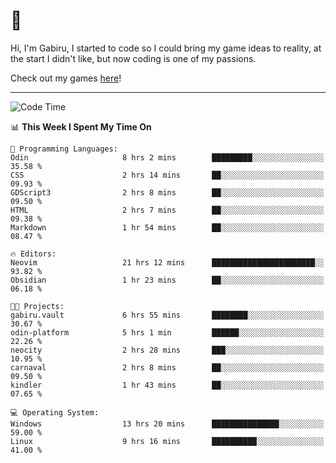 # 🐀

Hi, I'm Gabiru, I started to code so I could bring my game ideas to reality, at the start I didn't like, but now coding is one of my passions.

Check out my games [here](https://gabiru.art/projetos/)!

---

<!--START_SECTION:waka-->
![Code Time](http://img.shields.io/badge/Code%20Time-375%20hrs%2044%20mins-blue)

📊 **This Week I Spent My Time On** 

```text
💬 Programming Languages: 
Odin                     8 hrs 2 mins        █████████░░░░░░░░░░░░░░░░   35.58 % 
CSS                      2 hrs 14 mins       ██░░░░░░░░░░░░░░░░░░░░░░░   09.93 % 
GDScript3                2 hrs 8 mins        ██░░░░░░░░░░░░░░░░░░░░░░░   09.50 % 
HTML                     2 hrs 7 mins        ██░░░░░░░░░░░░░░░░░░░░░░░   09.38 % 
Markdown                 1 hr 54 mins        ██░░░░░░░░░░░░░░░░░░░░░░░   08.47 % 

🔥 Editors: 
Neovim                   21 hrs 12 mins      ███████████████████████░░   93.82 % 
Obsidian                 1 hr 23 mins        ██░░░░░░░░░░░░░░░░░░░░░░░   06.18 % 

🐱‍💻 Projects: 
gabiru.vault             6 hrs 55 mins       ████████░░░░░░░░░░░░░░░░░   30.67 % 
odin-platform            5 hrs 1 min         ██████░░░░░░░░░░░░░░░░░░░   22.26 % 
neocity                  2 hrs 28 mins       ███░░░░░░░░░░░░░░░░░░░░░░   10.95 % 
carnaval                 2 hrs 8 mins        ██░░░░░░░░░░░░░░░░░░░░░░░   09.50 % 
kindler                  1 hr 43 mins        ██░░░░░░░░░░░░░░░░░░░░░░░   07.65 % 

💻 Operating System: 
Windows                  13 hrs 20 mins      ███████████████░░░░░░░░░░   59.00 % 
Linux                    9 hrs 16 mins       ██████████░░░░░░░░░░░░░░░   41.00 % 
```


<!--END_SECTION:waka-->
